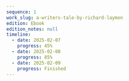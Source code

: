 ```yaml
---
sequence: 1
work_slug: a-writers-tale-by-richard-laymon
edition: Ebook
edition_notes: null
timeline:
  - date: 2025-02-07
    progress: 45%
  - date: 2025-02-08
    progress: 85%
  - date: 2025-02-09
    progress: Finished
---
```

